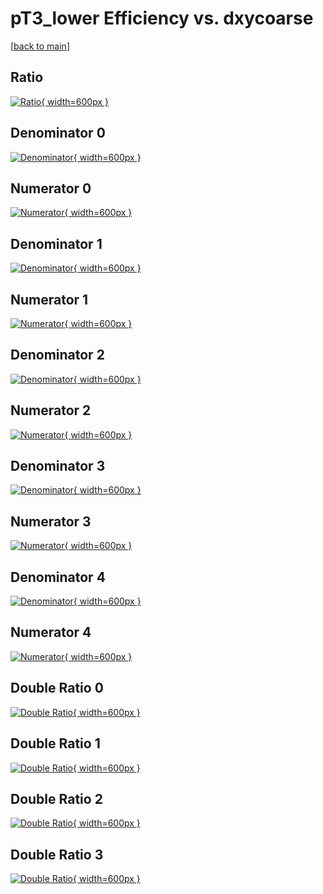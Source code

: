# pT3_lower Efficiency vs. dxycoarse

[[back to main](./)]



## Ratio

[![Ratio](../mtv/var/pT3_lower_vtr_0_1_eff_dxycoarse.png){ width=600px }](../mtv/var/pT3_lower_vtr_0_1_eff_dxycoarse.pdf)

## Denominator 0

[![Denominator](../mtv/den/pT3_lower_vtr_0_1_eff_dxycoarse_den0.png){ width=600px }](../mtv/den/pT3_lower_vtr_0_1_eff_dxycoarse_den0.pdf)

## Numerator 0

[![Numerator](../mtv/num/pT3_lower_vtr_0_1_eff_dxycoarse_num0.png){ width=600px }](../mtv/num/pT3_lower_vtr_0_1_eff_dxycoarse_num0.pdf)

## Denominator 1

[![Denominator](../mtv/den/pT3_lower_vtr_0_1_eff_dxycoarse_den1.png){ width=600px }](../mtv/den/pT3_lower_vtr_0_1_eff_dxycoarse_den1.pdf)

## Numerator 1

[![Numerator](../mtv/num/pT3_lower_vtr_0_1_eff_dxycoarse_num1.png){ width=600px }](../mtv/num/pT3_lower_vtr_0_1_eff_dxycoarse_num1.pdf)

## Denominator 2

[![Denominator](../mtv/den/pT3_lower_vtr_0_1_eff_dxycoarse_den2.png){ width=600px }](../mtv/den/pT3_lower_vtr_0_1_eff_dxycoarse_den2.pdf)

## Numerator 2

[![Numerator](../mtv/num/pT3_lower_vtr_0_1_eff_dxycoarse_num2.png){ width=600px }](../mtv/num/pT3_lower_vtr_0_1_eff_dxycoarse_num2.pdf)

## Denominator 3

[![Denominator](../mtv/den/pT3_lower_vtr_0_1_eff_dxycoarse_den3.png){ width=600px }](../mtv/den/pT3_lower_vtr_0_1_eff_dxycoarse_den3.pdf)

## Numerator 3

[![Numerator](../mtv/num/pT3_lower_vtr_0_1_eff_dxycoarse_num3.png){ width=600px }](../mtv/num/pT3_lower_vtr_0_1_eff_dxycoarse_num3.pdf)

## Denominator 4

[![Denominator](../mtv/den/pT3_lower_vtr_0_1_eff_dxycoarse_den4.png){ width=600px }](../mtv/den/pT3_lower_vtr_0_1_eff_dxycoarse_den4.pdf)

## Numerator 4

[![Numerator](../mtv/num/pT3_lower_vtr_0_1_eff_dxycoarse_num4.png){ width=600px }](../mtv/num/pT3_lower_vtr_0_1_eff_dxycoarse_num4.pdf)

## Double Ratio 0

[![Double Ratio](../mtv/ratio/pT3_lower_vtr_0_1_eff_dxycoarse_ratio0.png){ width=600px }](../mtv/ratio/pT3_lower_vtr_0_1_eff_dxycoarse_ratio0.pdf)

## Double Ratio 1

[![Double Ratio](../mtv/ratio/pT3_lower_vtr_0_1_eff_dxycoarse_ratio1.png){ width=600px }](../mtv/ratio/pT3_lower_vtr_0_1_eff_dxycoarse_ratio1.pdf)

## Double Ratio 2

[![Double Ratio](../mtv/ratio/pT3_lower_vtr_0_1_eff_dxycoarse_ratio2.png){ width=600px }](../mtv/ratio/pT3_lower_vtr_0_1_eff_dxycoarse_ratio2.pdf)

## Double Ratio 3

[![Double Ratio](../mtv/ratio/pT3_lower_vtr_0_1_eff_dxycoarse_ratio3.png){ width=600px }](../mtv/ratio/pT3_lower_vtr_0_1_eff_dxycoarse_ratio3.pdf)

